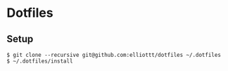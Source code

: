 # Dotfiles

## Setup

```shell
$ git clone --recursive git@github.com:elliottt/dotfiles ~/.dotfiles
$ ~/.dotfiles/install
```
